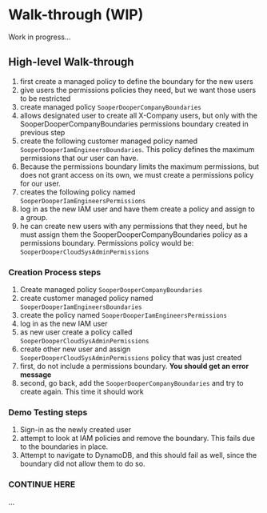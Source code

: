 # Walk-through (WIP)

Work in progress...

## High-level Walk-through

1. first create a managed policy to define the boundary for the new users
1. give users the permissions policies they need, but we want those users to be restricted
1. create managed policy `SooperDooperCompanyBoundaries`
1. allows designated user to create all X-Company users, but only with the SooperDooperCompanyBoundaries permissions boundary created in previous step
1. create the following customer managed policy named `SooperDooperIamEngineersBoundaries`. This policy defines the maximum permissions that our user can have.
1. Because the permissions boundary limits the maximum permissions, but does not grant access on its own, we must create a permissions policy for our user.
1. creates the following policy named `SooperDooperIamEngineersPermissions`
1. log in as the new IAM user and have them create a policy and assign to a group.
1. he can create new users with any permissions that they need, but he must assign them the SooperDooperCompanyBoundaries policy as a permissions boundary. Permissions policy would be: `SooperDooperCloudSysAdminPermissions`

### Creation Process steps

1. Create managed policy `SooperDooperCompanyBoundaries`
1. create customer managed policy named `SooperDooperIamEngineersBoundaries`
1. create the policy named `SooperDooperIamEngineersPermissions`
1. log in as the new IAM user
1. as new user create a policy called `SooperDooperCloudSysAdminPermissions`
1. create other new user and assign `SooperDooperCloudSysAdminPermissions` policy that was just created
1. first, do not include a permissions boundary. **You should get an error message**
1. second, go back, add the `SooperDooperCompanyBoundaries` and try to create again. This time it should work

### Demo Testing steps

1. Sign-in as the newly created user
1. attempt to look at IAM policies and remove the boundary. This fails due to the boundaries in place.
1. Attempt to navigate to DynamoDB, and this should fail as well, since the boundary did not allow them to do so.

### CONTINUE HERE

...
